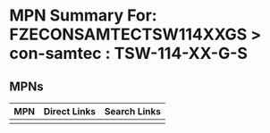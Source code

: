 



# MPN Summary For: FZECONSAMTECTSW114XXGS > con-samtec : TSW-114-XX-G-S

## MPNs
  

|MPN|Direct Links|Search Links|
| :--- | :--- | :--- |
||||
